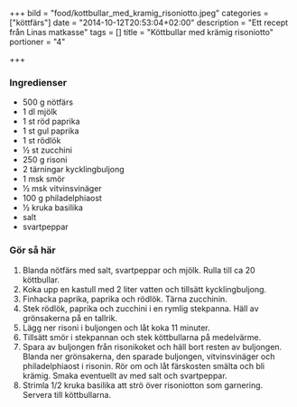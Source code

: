 +++
bild = "food/kottbullar_med_kramig_risoniotto.jpeg"
categories = ["köttfärs"]
date = "2014-10-12T20:53:04+02:00"
description = "Ett recept från Linas matkasse"
tags = []
title = "Köttbullar med krämig risoniotto"
portioner = "4"

+++
### Ingredienser
- 500 g nötfärs
- 1 dl mjölk
- 1 st röd paprika
- 1 st gul paprika
- 1 st rödlök
- ½ st zucchini
- 250 g risoni
- 2 tärningar kycklingbuljong
- 1 msk smör
- ½ msk vitvinsvinäger
- 100 g philadelphiaost
- ½ kruka basilika
- salt
- svartpeppar

### Gör så här
1. Blanda nötfärs med salt, svartpeppar och mjölk. Rulla till ca 20 köttbullar.
1. Koka upp en kastull med 2 liter vatten och tillsätt kycklingbuljong.
1. Finhacka paprika, paprika och rödlök. Tärna zucchinin.
1. Stek rödlök, paprika och zucchini i en rymlig stekpanna. Häll av grönsakerna på en tallrik.
1. Lägg ner risoni i buljongen och låt koka 11 minuter.
1. Tillsätt smör i stekpannan och stek köttbullarna på medelvärme.
1. Spara av buljongen från risonikoket och häll bort resten av buljongen. Blanda ner grönsakerna, den sparade buljongen, vitvinsvinäger och philadelphiaost i risonin. Rör om och låt färskosten smälta och bli krämig. Smaka eventuellt av med salt och svartpeppar.
1. Strimla 1/2 kruka basilika att strö över risoniotton som garnering. Servera till köttbullarna.
